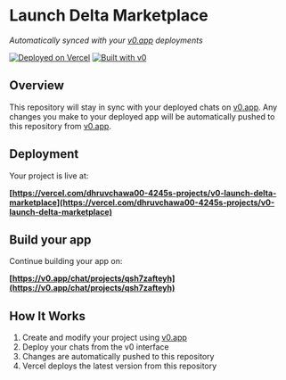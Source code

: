 # Launch Delta Marketplace

*Automatically synced with your [v0.app](https://v0.app) deployments*

[![Deployed on Vercel](https://img.shields.io/badge/Deployed%20on-Vercel-black?style=for-the-badge&logo=vercel)](https://vercel.com/dhruvchawa00-4245s-projects/v0-launch-delta-marketplace)
[![Built with v0](https://img.shields.io/badge/Built%20with-v0.app-black?style=for-the-badge)](https://v0.app/chat/projects/qsh7zafteyh)

## Overview

This repository will stay in sync with your deployed chats on [v0.app](https://v0.app).
Any changes you make to your deployed app will be automatically pushed to this repository from [v0.app](https://v0.app).

## Deployment

Your project is live at:

**[https://vercel.com/dhruvchawa00-4245s-projects/v0-launch-delta-marketplace](https://vercel.com/dhruvchawa00-4245s-projects/v0-launch-delta-marketplace)**

## Build your app

Continue building your app on:

**[https://v0.app/chat/projects/qsh7zafteyh](https://v0.app/chat/projects/qsh7zafteyh)**

## How It Works

1. Create and modify your project using [v0.app](https://v0.app)
2. Deploy your chats from the v0 interface
3. Changes are automatically pushed to this repository
4. Vercel deploys the latest version from this repository
